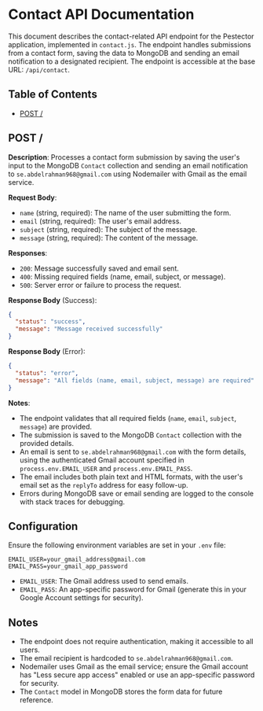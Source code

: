# Contact API Documentation

This document describes the contact-related API endpoint for the Pestector application, implemented in `contact.js`. The endpoint handles submissions from a contact form, saving the data to MongoDB and sending an email notification to a designated recipient. The endpoint is accessible at the base URL: `/api/contact`.

## Table of Contents
- [POST /](#post-)

## POST /
**Description**: Processes a contact form submission by saving the user's input to the MongoDB `Contact` collection and sending an email notification to `se.abdelrahman968@gmail.com` using Nodemailer with Gmail as the email service.

**Request Body**:
- `name` (string, required): The name of the user submitting the form.
- `email` (string, required): The user's email address.
- `subject` (string, required): The subject of the message.
- `message` (string, required): The content of the message.

**Responses**:
- `200`: Message successfully saved and email sent.
- `400`: Missing required fields (name, email, subject, or message).
- `500`: Server error or failure to process the request.

**Response Body** (Success):
```json
{
  "status": "success",
  "message": "Message received successfully"
}
```

**Response Body** (Error):
```json
{
  "status": "error",
  "message": "All fields (name, email, subject, message) are required"
}
```

**Notes**:
- The endpoint validates that all required fields (`name`, `email`, `subject`, `message`) are provided.
- The submission is saved to the MongoDB `Contact` collection with the provided details.
- An email is sent to `se.abdelrahman968@gmail.com` with the form details, using the authenticated Gmail account specified in `process.env.EMAIL_USER` and `process.env.EMAIL_PASS`.
- The email includes both plain text and HTML formats, with the user's email set as the `replyTo` address for easy follow-up.
- Errors during MongoDB save or email sending are logged to the console with stack traces for debugging.

## Configuration
Ensure the following environment variables are set in your `.env` file:
```env
EMAIL_USER=your_gmail_address@gmail.com
EMAIL_PASS=your_gmail_app_password
```
- `EMAIL_USER`: The Gmail address used to send emails.
- `EMAIL_PASS`: An app-specific password for Gmail (generate this in your Google Account settings for security).

## Notes
- The endpoint does not require authentication, making it accessible to all users.
- The email recipient is hardcoded to `se.abdelrahman968@gmail.com`.
- Nodemailer uses Gmail as the email service; ensure the Gmail account has "Less secure app access" enabled or use an app-specific password for security.
- The `Contact` model in MongoDB stores the form data for future reference.